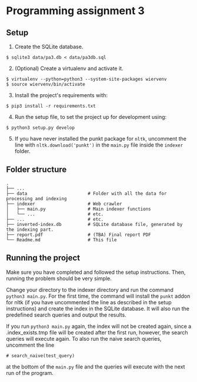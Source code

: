# Programming assignment 3

## Setup

1. Create the SQLite database.
```
$ sqlite3 data/pa3.db < data/pa3db.sql
```

2. (Optional) Create a virtualenv and activate it.
```
$ virtualenv --python=python3 --system-site-packages wiervenv
$ source wiervenv/bin/activate
```

3. Install the project's requirements with:
```
$ pip3 install -r requirements.txt
```

4. Run the setup file, to set the project up for development using:
```
$ python3 setup.py develop
```

5. If you have never installed the punkt package for `nltk`, uncomment the line
with `nltk.download('punkt')` in the `main.py` file inside the `indexer` folder.

## Folder structure

```
.
├── ...
├── data                       # Folder with all the data for processing and indexing
├── indexer                    # Web crawler
│   ├── main.py                # Main indexer functions
│   └── ...                    # etc.
├── ...                        # etc.
├── inverted-index.db          # SQLite database file, generated by the indexing part.
├── report.pdf                 # (TBA) Final report PDF
└── Readme.md                  # This file

```

## Running the project

Make sure you have completed and followed the setup instructions. Then, running the problem should be very simple.

Change your directory to the indexer directory and run the command `python3 main.py`. For the first time, the command
will install the `punkt` addon for nltk (if you have uncommented the line as described in the setup instructions) and
create the index in the SQLite database. It will also run the predefined search queries and output the results.

If you run `python3 main.py` again, the index will not be created again, since a .index_exists.tmp file will be created
after the first run, however, the search queries will execute again.
To also run the naive search queries, uncomment the line
```python3
# search_naive(test_query)
```
at the bottom of the `main.py` file
and the queries will execute with the next run of the program.
